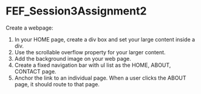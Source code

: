 # FEF_Session3Assignment2
Create a webpage:   
1. In your HOME page, create a div box and set your large content inside a div. 
2. Use the scrollable overflow property for your larger content. 
3. Add the background image on your web page. 
4. Create a fixed navigation bar with ul list as the HOME, ABOUT, CONTACT page. 
5. Anchor the link to an individual page. When a user clicks the ABOUT page, it should route to that page.
